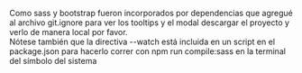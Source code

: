 Como sass y bootstrap fueron incorporados por dependencias que agregué al archivo git.ignore para ver los tooltips y el modal descargar el proyecto y verlo de manera local por favor.     
Nótese también que la directiva --watch está incluida en un script en el package.json para hacerlo correr con npm run compile:sass en la terminal del símbolo del sistema
